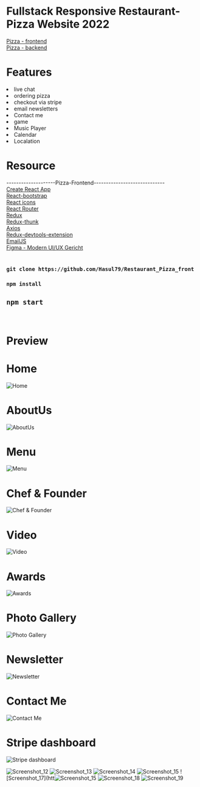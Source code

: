 # Fullstack Responsive Restaurant-Pizza Website 2022

[Pizza - frontend](https://github.com/Hasul79/Restaurant_Pizza_front)<br />
[Pizza - backend](https://github.com/Hasul79/My-Restaurant-BackEnd)<br />

# Features
<li> live chat </li>
<li> ordering pizza </li>
<li> checkout via stripe </li>
<li> email newsletters </li>
<li> Contact me </li>
<li>game</li>
<li>Music Player</li>
<li> Calendar </li>
<li> Localation </li>


# Resource

--------------------Pizza-Frontend-----------------------------
<br />
[Create React App](https://create-react-app.dev/)<br /> 
[React-bootstrap](https://react-bootstrap.github.io/)<br />
[React icons](https://react-icons.github.io/react-icons/)<br />
[React Router](https://reactrouter.com/en/main)<br />
[Redux](https://redux.js.org/)<br />
[Redux-thunk](https://www.npmjs.com/package/redux-thunk)<br />
[Axios](https://axios-http.com/)<br>
[Redux-devtools-extension](https://www.npmjs.com/package/@redux-devtools/extension)<br />
[EmailJS](https://www.emailjs.com/) <br />
[Figma - Modern UI/UX Gericht](https://www.figma.com/file/yvClSI9AZBRX8UaaGEByF3/Modern-UI%2FUX%3A-Gericht?node-id=0%3A21&t=5Z7dzFJjhjsPRpMH-0)<br />
<br />



### `git clone https://github.com/Hasul79/Restaurant_Pizza_front` <br />
### `npm install` <br />
## `npm start` <br />
<br />
 

# Preview <br />
# Home
![Home](https://user-images.githubusercontent.com/95657084/208397945-9f5a6768-e60a-4e98-9c8c-e8b33cd15ca7.png)<br />
# AboutUs
![AboutUs](https://user-images.githubusercontent.com/95657084/208398351-874dfb0a-e918-4f6a-9522-9f717d2b2533.png)<br />
# Menu
![Menu](https://user-images.githubusercontent.com/95657084/208398454-50a02916-04ba-44f0-925d-2951cf803aac.png) <br />
# Chef & Founder
![Chef & Founder](https://user-images.githubusercontent.com/95657084/208398524-44fd19a7-ad12-47ea-8d90-1ea08f437da8.png)<br />
# Video
![Video](https://user-images.githubusercontent.com/95657084/208398556-6bce333b-d3d4-44bf-b2ff-477241b07ffa.png)<br />
# Awards
![Awards](https://user-images.githubusercontent.com/95657084/208398596-af6d692f-49de-465c-9e6d-8d2b536ca0c0.png)<br />
# Photo Gallery
![Photo Gallery](https://user-images.githubusercontent.com/95657084/208398655-d33d1d87-9fb6-4361-a7d2-8a2f183831ea.png) <br />
# Newsletter
![Newsletter](https://user-images.githubusercontent.com/95657084/208398722-ab426c0c-be57-44df-abd2-7e638f15acf5.png)<br />
# Contact Me
![Contact Me](https://user-images.githubusercontent.com/95657084/208398755-a6c79692-142d-4c1b-bfd3-bc67b89e7127.png)<br />
# Stripe dashboard
![Stripe dashboard](https://user-images.githubusercontent.com/95657084/208398787-595439d1-bdfd-41ec-917b-56a94740ae9f.png)<br />

![Screenshot_12](https://user-images.githubusercontent.com/95657084/208398809-fbccbacf-6e58-443e-9833-da2fe0e78a69.png)
![Screenshot_13](https://user-images.githubusercontent.com/95657084/208398835-0f5cbb84-1f38-4fff-af48-99bf67e3b531.png)
![Screenshot_14](https://user-images.githubusercontent.com/95657084/208398938-fc227c24-dc47-44fc-961c-cece92da3b7c.png)
![Screenshot_15](https://user-images.githubusercontent.com/95657084/208400677-7d4d27ee-125d-42ed-8127-4c5850f6dfd4.png)
![Screenshot_17](htt![Screenshot_15](https://user-images.githubusercontent.com/95657084/208400602-3e77acf6-de86-4561-b8bd-52ead9e3ceb4.png)
![Screenshot_18](https://user-images.githubusercontent.com/95657084/208399041-2bbb9cd6-4eee-4d66-b6cf-d2697efb84ba.png)
![Screenshot_19](https://user-images.githubusercontent.com/95657084/208399046-50bc84b2-2769-4c24-9842-242f18617bdb.png)

